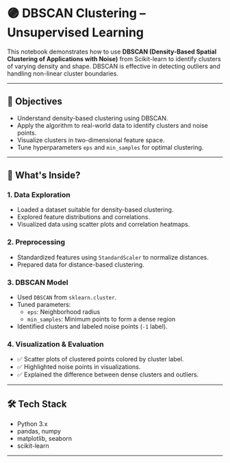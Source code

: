 # 🟣 DBSCAN Clustering – Unsupervised Learning

This notebook demonstrates how to use **DBSCAN (Density-Based Spatial Clustering of Applications with Noise)** from Scikit-learn to identify clusters of varying density and shape. DBSCAN is effective in detecting outliers and handling non-linear cluster boundaries.

---

## 🎯 Objectives

- Understand density-based clustering using DBSCAN.
- Apply the algorithm to real-world data to identify clusters and noise points.
- Visualize clusters in two-dimensional feature space.
- Tune hyperparameters `eps` and `min_samples` for optimal clustering.

---

## 🧠 What's Inside?

### 1. Data Exploration
- Loaded a dataset suitable for density-based clustering.
- Explored feature distributions and correlations.
- Visualized data using scatter plots and correlation heatmaps.

### 2. Preprocessing
- Standardized features using `StandardScaler` to normalize distances.
- Prepared data for distance-based clustering.

### 3. DBSCAN Model
- Used `DBSCAN` from `sklearn.cluster`.
- Tuned parameters:
  - `eps`: Neighborhood radius
  - `min_samples`: Minimum points to form a dense region
- Identified clusters and labeled noise points (`-1` label).

### 4. Visualization & Evaluation
- ✅ Scatter plots of clustered points colored by cluster label.
- ✅ Highlighted noise points in visualizations.
- ✅ Explained the difference between dense clusters and outliers.

---

## 🛠️ Tech Stack

- Python 3.x
- pandas, numpy
- matplotlib, seaborn
- scikit-learn

---

